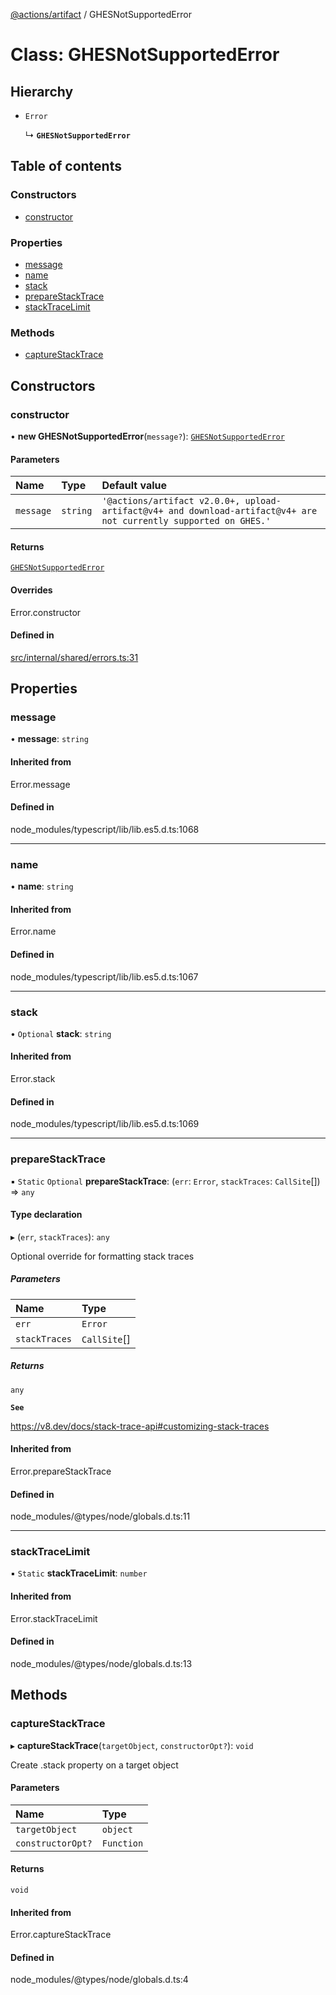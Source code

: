 [@actions/artifact](../README.md) / GHESNotSupportedError

# Class: GHESNotSupportedError

## Hierarchy

- `Error`

  ↳ **`GHESNotSupportedError`**

## Table of contents

### Constructors

- [constructor](GHESNotSupportedError.md#constructor)

### Properties

- [message](GHESNotSupportedError.md#message)
- [name](GHESNotSupportedError.md#name)
- [stack](GHESNotSupportedError.md#stack)
- [prepareStackTrace](GHESNotSupportedError.md#preparestacktrace)
- [stackTraceLimit](GHESNotSupportedError.md#stacktracelimit)

### Methods

- [captureStackTrace](GHESNotSupportedError.md#capturestacktrace)

## Constructors

### constructor

• **new GHESNotSupportedError**(`message?`): [`GHESNotSupportedError`](GHESNotSupportedError.md)

#### Parameters

| Name | Type | Default value |
| :------ | :------ | :------ |
| `message` | `string` | `'@actions/artifact v2.0.0+, upload-artifact@v4+ and download-artifact@v4+ are not currently supported on GHES.'` |

#### Returns

[`GHESNotSupportedError`](GHESNotSupportedError.md)

#### Overrides

Error.constructor

#### Defined in

[src/internal/shared/errors.ts:31](https://github.com/actions/toolkit/blob/f522fdf/packages/artifact/src/internal/shared/errors.ts#L31)

## Properties

### message

• **message**: `string`

#### Inherited from

Error.message

#### Defined in

node_modules/typescript/lib/lib.es5.d.ts:1068

___

### name

• **name**: `string`

#### Inherited from

Error.name

#### Defined in

node_modules/typescript/lib/lib.es5.d.ts:1067

___

### stack

• `Optional` **stack**: `string`

#### Inherited from

Error.stack

#### Defined in

node_modules/typescript/lib/lib.es5.d.ts:1069

___

### prepareStackTrace

▪ `Static` `Optional` **prepareStackTrace**: (`err`: `Error`, `stackTraces`: `CallSite`[]) => `any`

#### Type declaration

▸ (`err`, `stackTraces`): `any`

Optional override for formatting stack traces

##### Parameters

| Name | Type |
| :------ | :------ |
| `err` | `Error` |
| `stackTraces` | `CallSite`[] |

##### Returns

`any`

**`See`**

https://v8.dev/docs/stack-trace-api#customizing-stack-traces

#### Inherited from

Error.prepareStackTrace

#### Defined in

node_modules/@types/node/globals.d.ts:11

___

### stackTraceLimit

▪ `Static` **stackTraceLimit**: `number`

#### Inherited from

Error.stackTraceLimit

#### Defined in

node_modules/@types/node/globals.d.ts:13

## Methods

### captureStackTrace

▸ **captureStackTrace**(`targetObject`, `constructorOpt?`): `void`

Create .stack property on a target object

#### Parameters

| Name | Type |
| :------ | :------ |
| `targetObject` | `object` |
| `constructorOpt?` | `Function` |

#### Returns

`void`

#### Inherited from

Error.captureStackTrace

#### Defined in

node_modules/@types/node/globals.d.ts:4

